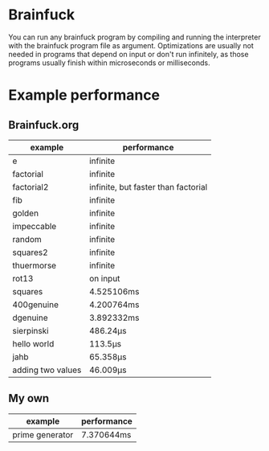 # Brainfuck
You can run any brainfuck program by compiling and running the interpreter with the brainfuck program file as argument. Optimizations are usually not needed in programs that depend on input or don't run infinitely, as those programs usually finish within microseconds or milliseconds.

# Example performance
## Brainfuck.org
|example|performance|
|-|-|
|e| infinite|
|factorial| infinite|
|factorial2| infinite, but faster than factorial|
|fib| infinite|
|golden| infinite|
|impeccable| infinite|
|random| infinite|
|squares2| infinite|
|thuermorse| infinite|
|rot13| on input|
|squares| 4.525106ms|
|400genuine| 4.200764ms|
|dgenuine| 3.892332ms|
|sierpinski| 486.24µs|
|hello world| 113.5µs|
|jahb| 65.358µs|
|adding two values| 46.009µs|

## My own
|example|performance|
|-|-|
|prime generator| 7.370644ms|

